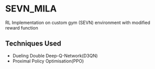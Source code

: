# SEVN_MILA
RL Implementation on custom gym (SEVN) environment with modified reward function

## Techniques Used
- Dueling Double Deep-Q-Network(D3QN)
- Proximal Policy Optimisation(PPO)
